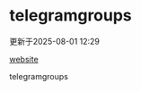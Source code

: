 # telegramgroups
更新于2025-08-01 12:29

[website](https://allgroups.github.io/telegramgroups/)

telegramgroups
